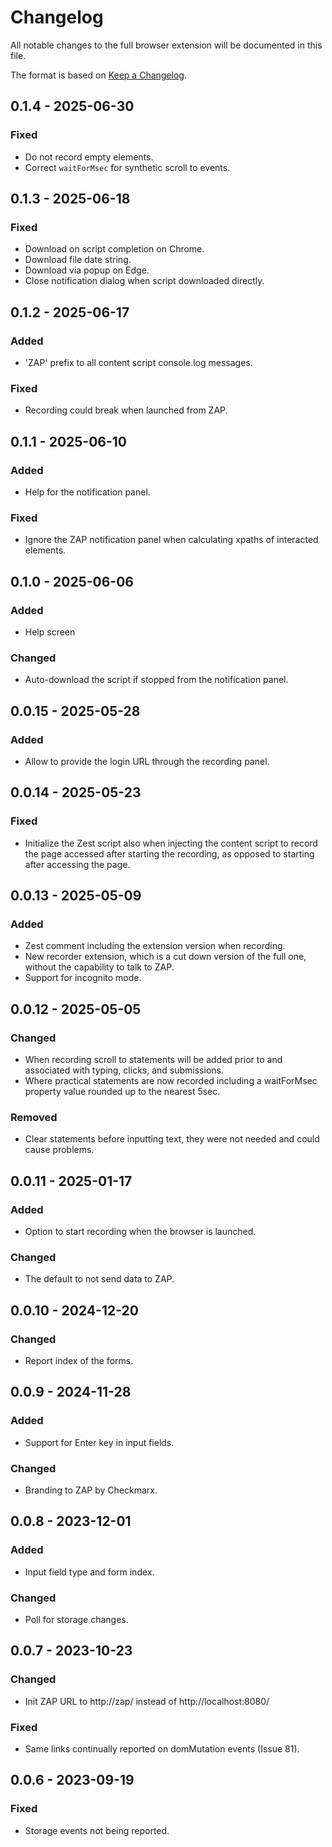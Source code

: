# Changelog
All notable changes to the full browser extension will be documented in this file.

The format is based on [Keep a Changelog](https://keepachangelog.com/en/1.0.0/).

## 0.1.4 - 2025-06-30

### Fixed
- Do not record empty elements.
- Correct `waitForMsec` for synthetic scroll to events.

## 0.1.3 - 2025-06-18

### Fixed
- Download on script completion on Chrome.
- Download file date string.
- Download via popup on Edge.
- Close notification dialog when script downloaded directly.

## 0.1.2 - 2025-06-17

### Added
- 'ZAP' prefix to all content script console.log messages.

### Fixed
- Recording could break when launched from ZAP.

## 0.1.1 - 2025-06-10

### Added
- Help for the notification panel.

### Fixed
- Ignore the ZAP notification panel when calculating xpaths of interacted elements.

## 0.1.0 - 2025-06-06

### Added
- Help screen

### Changed
- Auto-download the script if stopped from the notification panel.

## 0.0.15 - 2025-05-28

### Added
- Allow to provide the login URL through the recording panel.

## 0.0.14 - 2025-05-23

### Fixed
- Initialize the Zest script also when injecting the content script to record the page accessed after starting the recording, as opposed to starting after accessing the page.

## 0.0.13 - 2025-05-09

### Added
- Zest comment including the extension version when recording.
- New recorder extension, which is a cut down version of the full one, without the capability to talk to ZAP.
- Support for incognito mode.

## 0.0.12 - 2025-05-05

### Changed
- When recording scroll to statements will be added prior to and associated with typing, clicks, and submissions.
- Where practical statements are now recorded including a waitForMsec property value rounded up to the nearest 5sec.

### Removed
- Clear statements before inputting text, they were not needed and could cause problems.

## 0.0.11 - 2025-01-17

### Added
- Option to start recording when the browser is launched.

### Changed
- The default to not send data to ZAP.

## 0.0.10 - 2024-12-20

### Changed
- Report index of the forms.

## 0.0.9 - 2024-11-28

### Added
- Support for Enter key in input fields.

### Changed
- Branding to ZAP by Checkmarx.

## 0.0.8 - 2023-12-01

### Added
- Input field type and form index.

### Changed
- Poll for storage changes.

## 0.0.7 - 2023-10-23

### Changed
- Init ZAP URL to http://zap/ instead of http://localhost:8080/

### Fixed
- Same links continually reported on domMutation events (Issue 81).

## 0.0.6 - 2023-09-19

### Fixed
- Storage events not being reported.
